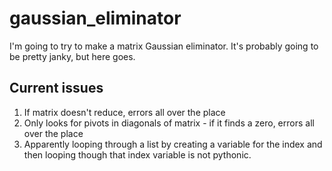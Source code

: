 # gaussian_eliminator
I'm going to try to make a matrix Gaussian eliminator. It's probably going to be pretty janky, but here goes. 

## Current issues
1. If matrix doesn't reduce, errors all over the place
2. Only looks for pivots in diagonals of matrix - if it finds a zero, errors all over the place
3. Apparently looping through a list by creating a variable for the index and then looping though that index variable is not pythonic. 
